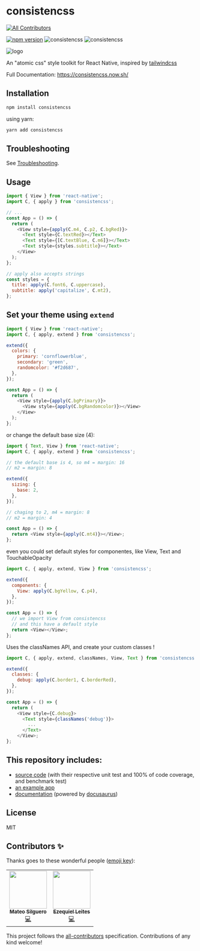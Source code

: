 # consistencss

<!-- ALL-CONTRIBUTORS-BADGE:START - Do not remove or modify this section -->

[![All Contributors](https://img.shields.io/badge/all_contributors-2-orange.svg?style=flat-square)](#contributors-)

<!-- ALL-CONTRIBUTORS-BADGE:END -->
[![npm version](https://badge.fury.io/js/consistencss.svg)](https://badge.fury.io/js/consistencss)
![consistencss](https://badgen.net/bundlephobia/minzip/consistencss)
![consistencss](https://badgen.net/npm/types/consistencss)

![logo](https://consistencss.now.sh/img/logo.svg 'Logo')

An "atomic css" style toolkit for React Native, inspired by [tailwindcss](https://tailwindcss.com/docs/installation/)

Full Documentation: https://consistencss.now.sh/

## Installation

```sh
npm install consistencss
```

using yarn:

```sh
yarn add consistencss
```

## Troubleshooting

See [Troubleshooting](./Troubleshooting.md).

## Usage

```js
import { View } from 'react-native';
import C, { apply } from 'consistencss';

// ...
const App = () => {
  return (
    <View style={apply(C.m4, C.p2, C.bgRed)}>
      <Text style={C.textRed}></Text>
      <Text style={[C.textBlue, C.m6]}></Text>
      <Text style={styles.subtitle}></Text>
    </View>
  );
};

// apply also accepts strings
const styles = {
  title: apply(C.font6, C.uppercase),
  subtitle: apply('capitalize', C.mt2),
};
```

## Set your theme using `extend`

```js
import { View } from 'react-native';
import C, { apply, extend } from 'consistencss';

extend({
  colors: {
    primary: 'cornflowerblue',
    secondary: 'green',
    randomcolor: '#f2d687',
  },
});

const App = () => {
  return (
    <View style={apply(C.bgPrimary)}>
      <View style={apply(C.bgRandomcolor)}></View>
    </View>
  );
};
```

or change the default base size (4):

```js
import { Text, View } from 'react-native';
import C, { apply, extend } from 'consistencss';

// the default base is 4, so m4 = margin: 16
// m2 = margin: 8

extend({
  sizing: {
    base: 2,
  },
});

// chaging to 2, m4 = margin: 8
// m2 = margin: 4

const App = () => {
  return <View style={apply(C.mt4)}></View>;
};
```

even you could set default styles for componentes, like View, Text and TouchableOpacity

```js
import C, { apply, extend, View } from 'consistencss';

extend({
  components: {
    View: apply(C.bgYellow, C.p4),
  },
});

const App = () => {
  // we import View from consistencss
  // and this have a default style
  return <View></View>;
};
```

Uses the classNames API, and create your custom classes !

```js
import C, { apply, extend, classNames, View, Text } from 'consistencss';

extend({
  classes: {
    debug: apply(C.border1, C.borderRed),
  },
});

const App = () => {
  return (
    <View style={C.debug}>
      <Text style={classNames('debug')}>
        ...
      </Text>
    </View>;
};
```

## This repository includes:

- [source code](./src/index.tsx) (with their respective unit test and 100% of code coverage, and benchmark test)
- [an example app](./example/index.tsx)
- [documentation](./website/README.md) (powered by [docusaurus](https://docusaurus.io))

## License

MIT

## Contributors ✨

Thanks goes to these wonderful people ([emoji key](https://allcontributors.org/docs/en/emoji-key)):

<!-- ALL-CONTRIBUTORS-LIST:START - Do not remove or modify this section -->
<!-- prettier-ignore-start -->
<!-- markdownlint-disable -->
<table>
  <tr>
   <td align="center"><a href="https://github.com/mateosilguero"><img src="https://avatars0.githubusercontent.com/u/25598400?v=4" width="100px;" alt=""/><br /><sub><b>Mateo Silguero</b></sub></a><br /><a href="https://github.com/mateosilguero/consistencss/commits?author=mateosilguero" title="Code">💻</a></td>
    <td align="center"><a href="https://leites.dev"><img src="https://avatars2.githubusercontent.com/u/1316339?v=4" width="100px;" alt=""/><br /><sub><b>Ezequiel Leites</b></sub></a><br /><a href="https://github.com/mateosilguero/consistencss/commits?author=leiteszeke" title="Code">💻</a></td> 
  </tr>
</table>

<!-- markdownlint-enable -->
<!-- prettier-ignore-end -->

<!-- ALL-CONTRIBUTORS-LIST:END -->

This project follows the [all-contributors](https://github.com/all-contributors/all-contributors) specification. Contributions of any kind welcome!

